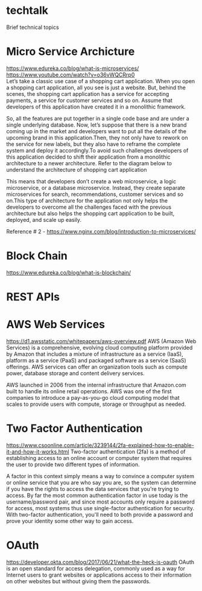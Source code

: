 # techtalk
Brief technical topics

# Micro Service Archicture
https://www.edureka.co/blog/what-is-microservices/
https://www.youtube.com/watch?v=o36vWQCRrp0  
Let’s take a classic use case of a shopping cart application.  When you open a shopping cart application, all you see is just a website. But, behind the scenes, the shopping   cart application has a service for accepting payments, a service for customer services and so on. Assume that developers of this application have created it in a monolithic framework. 
  
  So, all the features are put together in a single code base and are under a single underlying database. Now, let’s suppose that there is a new brand coming up in the market and developers want to put all the details of the upcoming brand in this application.Then, they not only have to rework on the service for new labels, but they also have to reframe the complete system and deploy it accordingly.To avoid such challenges developers of this application decided to shift their application from a monolithic architecture to a newer architecture. Refer to the diagram below to understand the architecture of shopping cart application
  
  This means that developers don’t create a web microservice, a logic microservice, or a database microservice. Instead, they create separate microservices for search, recommendations, customer services and so on.This type of architecture for the application not only helps the developers to overcome all the challenges faced with the previous architecture but also helps the shopping cart application to be built, deployed, and scale up easily.
  
  Reference # 2 - https://www.nginx.com/blog/introduction-to-microservices/

# Block Chain
https://www.edureka.co/blog/what-is-blockchain/


# REST APIs

# AWS Web Services
https://d1.awsstatic.com/whitepapers/aws-overview.pdf
AWS (Amazon Web Services) is a comprehensive, evolving cloud computing platform provided by Amazon that includes a mixture of infrastructure as a service (IaaS), platform as a service (PaaS) and packaged software as a service (SaaS) offerings. AWS services can offer an organization tools such as compute power, database storage and content delivery services.

AWS launched in 2006 from the internal infrastructure that Amazon.com built to handle its online retail operations. AWS was one of the first companies to introduce a pay-as-you-go cloud computing model that scales to provide users with compute, storage or throughput as needed.

# Two Factor Authentication
https://www.csoonline.com/article/3239144/2fa-explained-how-to-enable-it-and-how-it-works.html
Two-factor authentication (2fa) is a method of establishing access to an online account or computer system that requires the user to provide two different types of information.

A factor in this context simply means a way to convince a computer system or online service that you are who say you are, so the system can determine if you have the rights to access the data services that you're trying to access. By far the most common authentication factor in use today is the username/password pair, and since most accounts only require a password for access, most systems thus use single-factor authentication for security. With two-factor authentication, you'll need to both provide a password and prove your identity some other way to gain access.

# OAuth
https://developer.okta.com/blog/2017/06/21/what-the-heck-is-oauth
OAuth is an open standard for access delegation, commonly used as a way for Internet users to grant websites or applications access to their information on other websites but without giving them the passwords.



